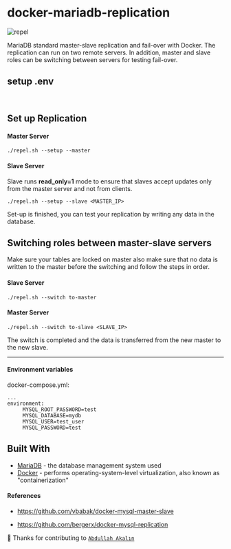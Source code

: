 # docker-mariadb-replication
![repel](https://liquipedia.net/commons/images/thumb/e/ee/Omniknight_degen_aura.png/50px-Omniknight_degen_aura.png)

MariaDB standard master-slave replication and fail-over with Docker. The replication can run on two remote servers. In addition, master and slave roles can be switching between servers for testing fail-over.


## setup .env
```.env


```

## Set up Replication 
#### Master Server

```
./repel.sh --setup --master
```

#### Slave Server

Slave runs **read_only=1** mode to ensure that slaves accept updates only from the master server and not from clients.

```
./repel.sh --setup --slave <MASTER_IP>
```

Set-up is finished, you can test your replication by writing any data in the database.

## Switching roles between master-slave servers 

Make sure your tables are locked on master also make sure that no data is written to the master before the switching and follow the steps in order.

#### Slave Server 

```
./repel.sh --switch to-master
```

#### Master Server

```
./repel.sh --switch to-slave <SLAVE_IP>
```
The switch is completed and the data is transferred from the new master to the new slave.

---

#### Environment variables
docker-compose.yml:
```
...
environment:
     MYSQL_ROOT_PASSWORD=test
     MYSQL_DATABASE=mydb
     MYSQL_USER=test_user
     MYSQL_PASSWORD=test
```
## Built With

* [MariaDB](https://mariadb.org/about/) - the database management system used
* [Docker](https://www.docker.com/why-docker) - performs operating-system-level virtualization, also known as "containerization"

#### References	

* https://github.com/vbabak/docker-mysql-master-slave	

* https://github.com/bergerx/docker-mysql-replication

:tada: Thanks for contributing to <a href="https://github.com/armut" target="blank">`Abdullah Akalın`</a> 
